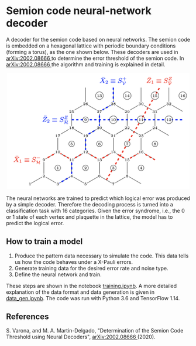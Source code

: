 # Semion code neural-network decoder

A decoder for the semion code based on neural networks. The semion code is embedded on a hexagonal lattice with periodic boundary conditions (forming a torus), as the one shown below. These decoders are used in [arXiv:2002.08666
](https://arxiv.org/abs/2002.08666) to determine the error threshold of the semion code. In [arXiv:2002.08666
](https://arxiv.org/abs/2002.08666) the algorithm and training is explained in detail.

<!-- ![Semion code on hexagonal lattice with distance 4.](hexagonal_lattice_4.png) -->
<p align="center">
  <img src="hexagonal_lattice_4.png" width="500">
</p>

The neural networks are trained to predict which logical error was produced by a simple decoder. Therefore the decoding process is turned into a classification task with 16 categories. Given the error syndrome, i.e., the 0 or 1 state of each vertex and plaquette in the lattice, the model has to predict the logical error.

## How to train a model

1. Produce the pattern data necessary to simulate the code. This data tells us how the code behaves under a X-Pauli errors.
2. Generate training data for the desired error rate and noise type.
3. Define the neural network and train.

These steps are shown in the notebook [training.ipynb](notebooks/training.ipynb). A more detailed explanation of the data format and data generation is given in [data_gen.ipynb](notebooks/data_gen.ipynb).
The code was run with Python 3.6 and TensorFlow 1.14.

## References
S. Varona, and M. A. Martin-Delgado, "Determination of the Semion Code Threshold using Neural Decoders", [arXiv:2002.08666
](https://arxiv.org/abs/2002.08666) (2020).

